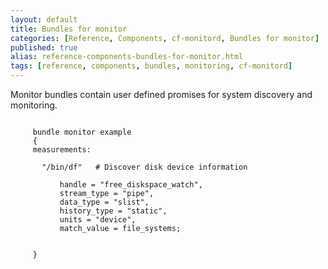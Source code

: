 ```yaml
---
layout: default
title: Bundles for monitor
categories: [Reference, Components, cf-monitord, Bundles for monitor]
published: true
alias: reference-components-bundles-for-monitor.html
tags: [reference, components, bundles, monitoring, cf-monitord]
---
```


Monitor bundles contain user defined promises for system discovery and
monitoring.

```cf3
     
     bundle monitor example
     {
     measurements:
     
       "/bin/df"   # Discover disk device information
     
           handle = "free_diskspace_watch",
           stream_type = "pipe",
           data_type = "slist",
           history_type = "static",
           units = "device",
           match_value = file_systems;
     
     
     }     
```
